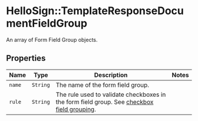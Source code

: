 # HelloSign::TemplateResponseDocumentFieldGroup

An array of Form Field Group objects.

## Properties

| Name | Type | Description | Notes |
| ---- | ---- | ----------- | ----- |
| `name` | ```String``` |  The name of the form field group.  |  |
| `rule` | ```String``` |  The rule used to validate checkboxes in the form field group. See [checkbox field grouping](/api/reference/constants/#checkbox-field-grouping).  |  |

